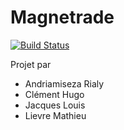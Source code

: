 # Magnetrade

[![Build Status](https://travis-ci.com/M2DL/2019-ivvq-magnetrade.svg?branch=master)](https://travis-ci.com/M2DL/2019-ivvq-magnetrade)

Projet par
* Andriamiseza Rialy
* Clément Hugo
* Jacques Louis
* Lievre Mathieu